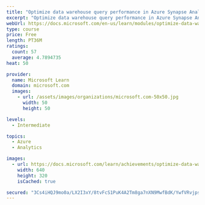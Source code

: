 ```yaml
---
title: "Optimize data warehouse query performance in Azure Synapse Analytics"
excerpt: "Optimize data warehouse query performance in Azure Synapse Analytics"
webUrl: https://docs.microsoft.com/en-us/learn/modules/optimize-data-warehouse-query-performance-azure-synapse-analytics/
type: course
price: Free
length: PT36M
ratings:
  count: 57
  average: 4.7894735
heat: 50

provider:
  name: Microsoft Learn
  domain: microsoft.com
  images:
    - url: /assets/images/organizations/microsoft.com-50x50.jpg
      width: 50
      height: 50

levels:
  - Intermediate

topics:
  - Azure
  - Analytics

images:
  - url: https://docs.microsoft.com/learn/achievements/optimize-data-warehouse-query-performance-in-azure-synapse-analytics-social.png
    width: 640
    height: 320
    isCached: true

secured: "3Cs4iHQJ9mo0a/LX2I3xY/8tvFcS1PuK4A2Tm8ga7nXN9MwfBdK/YwfVRvjpsgOgBviIqmDd3zyvIGcSxND9GnDx2NsRTdXpCYUEocgOxzqf+PV60EeckqVfMkdczBKz5Jeyw8sVSCR3u3HFhMbDUqnSg4+sVPZSvA7JYYFlJSFmndVgK59jtKFSqXSoSBf60xCpYyvElsbcd6fNzgLr8YTWRvAGqAY0lBBKZ9wBu4rMMDLfGYNd8t38kr4aJw4qP9TchcN/yxxSXrvl5q2eC8Yjyp9BWScd1TKsCg3jXKU9ySVjy+la8wQWvAldDq8aDThN4/mu6yrjvhneeW+jXWwSykAxmb4VN/AqwwFtptCDcJyWTWQ4b4YBrRta3N6dN2a/QxdOWOghkzL+Tn6DguEeBzxmwdHyom+BISu/Dp8=;RIuB1XS4h3XrXqM4zaYanA=="
---
```


